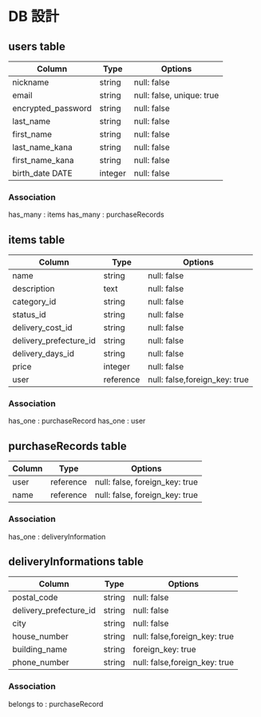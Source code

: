 # DB 設計

## users table
| Column             | Type                | Options                        |
|--------------------|---------------------|--------------------------------|
| nickname           | string              | null: false                    |
| email              | string              | null: false, unique: true      |
| encrypted_password | string              | null: false                    |
| last_name          | string              | null: false                    |
| first_name         | string              | null: false                    |
| last_name_kana     | string              | null: false                    |
| first_name_kana    | string              | null: false                    |
| birth_date DATE    | integer             | null: false                    |

### Association
 has_many   : items
 has_many   : purchaseRecords


## items table
| Column                              | Type       | Options                        |
|-------------------------------------|------------|--------------------------------|
| name                                | string     | null: false                    |
| description                         | text       | null: false                    |
| category_id                         | string     | null: false                    |
| status_id                           | string     | null: false                    |
| delivery_cost_id                    | string     | null: false                    |
| delivery_prefecture_id              | string     | null: false                    |
| delivery_days_id                    | string     | null: false                    |
| price                               | integer    | null: false                    |
| user                                | reference  | null: false,foreign_key: true  |


### Association
 has_one  : purchaseRecord
 has_one  : user


##  purchaseRecords table
| Column      | Type       | Options                        |
|-------------|------------|--------------------------------|
| user        | reference  | null: false, foreign_key: true |
| name        | reference  | null: false, foreign_key: true |

### Association
 has_one : deliveryInformation 


##  deliveryInformations table
| Column                  | Type       | Options                       |
|-------------------------|------------|-------------------------------|
| postal_code             | string     | null: false                   |
| delivery_prefecture_id  | string     | null: false                   |
| city                    | string     | null: false                   |
| house_number            | string     | null: false,foreign_key: true |
| building_name           | string     |             foreign_key: true |
| phone_number            | string     | null: false,foreign_key: true |

### Association
 belongs to : purchaseRecord 